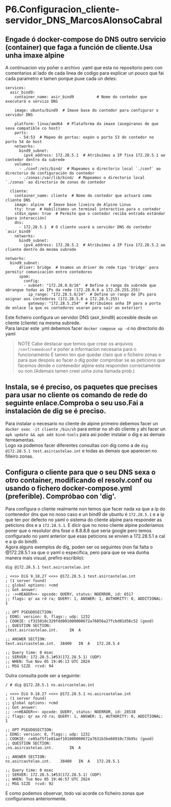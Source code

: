 # P6.Configuracion_cliente-servidor_DNS_MarcosAlonsoCabral


## Engade ó docker-compose do DNS outro servicio (container) que faga a función de cliente.Usa unha imaxe alpine

A continuacion voy poñer o archivo .yaml que esta no repositorio pero con comentarios al lado de cada linea de codigo para explicar un pouco que fai cada parametro e tamen porque puxe cada un deles:

```
services:
  asir_bind9:
    container_name: asir_bind9          # Nome do contedor que executará o servizo DNS
   
    image: ubuntu/bind9  # Imaxe base do contedor para configurar o servidor DNS
  
    platform: linux/amd64  # Plataforma da imaxe (asegúranos de que sexa compatible co host)
    ports:
      - 54:53  # Mapeo de portas: expón o porto 53 do contedor no porto 54 do host
    networks:
      bind9_subnet:
        ipv4_address: 172.28.5.1  # Atribuímos a IP fixa 172.28.5.1 ao contedor dentro da subrede
    volumes:
      - ./conf:/etc/bind/  # Mapeamos o directorio local `./conf` ao directorio de configuración do contedor
      - ./zonas:/var/lib/bind/  # Mapeamos o directorio local `./zonas` ao directorio de zonas do contedor

  cliente:
    container_name: cliente  # Nome do contedor que actuará como cliente DNS
    image: alpine  # Imaxe base lixeira de Alpine Linux
    tty: true  # Habilitamos un terminal interactivo para o contedor
    stdin_open: true  # Permite que o contedor reciba entrada estándar (para interacción)
    dns:
      - 172.28.5.1  # O cliente usará o servidor DNS do contedor `asir_bind9`
    networks:
      bind9_subnet:
        ipv4_address: 172.28.5.2  # Atribuímos a IP fixa 172.28.5.2 ao cliente dentro da mesma subrede

networks:
  bind9_subnet:
      driver: bridge  # Usamos un driver de rede tipo 'bridge' para permitir comunicación entre contedores
      ipam:
        config:
        - subnet: "172.28.0.0/16"  # Define o rango da subrede que abrangue todas as IPs da rede (172.28.0.0 a 172.28.255.255)
          ip_range: "172.28.5.0/24"  # Define un rango de IPs para asignar aos contedores (172.28.5.0 a 172.28.5.255)
          gateway: "172.28.5.254"  # Atribuímos unha IP para a porta de enlace (a que os contedores usaran para saír ao exterior)

```

Este ficheiro configura un servidor DNS (asir_bind9) accesible desde un cliente (cliente) na mesma subrede.  
Para lanzar este .yml debemos facer `docker compose up -d` no directorio do yaml
>NOTE
>Cabe destacar que temos que crear os arquivos `/conf/namedconf` e poñer a informacion necesaria para o funcionamento
>E tamen ten que quedar claro que o ficheiro zonas e para que despois ao facer o dig poder comprobar se as peticions que facemos dende o contenedor alpine esta responden correctamente ou non.(Ademais tamen creei unha zona llamada prob.)

## Instala, se é preciso, os paquetes que precises para usar no cliente os comando de rede do seguinte enlace.Comproba o seu uso.Fai a instalación de dig se é preciso.

Para instalar o necesario no cliente de alpine primeiro debemos facer un `docker exec -it cliente /bin/sh` para entrar no sh do cliente y ahi facer un `apk update && apk add bind-tools` para asi poder instalar o dig e as demais ferreamentas.  
Logo xa podemos facer diferentes consultas con dig como a de  `dig @172.28.5.1 test.asircastelao.int` e todas as demais que aparecen no filleiro zonas.

## Configura o cliente para que o seu DNS sexa o otro container, modificando el resolv.conf ou usando o fichero docker-compose.yml (preferible). Compróbao con 'dig'.
Para configura o cliente realmente non temos que facer nada xa que a ip do contenedor dns que no noso caso e un bind9 de ubuntu é `172.28.5.1` e a ip que ten por defecto no yaml o sistema do cliente alpine para responder as peticions dns e a `172.28.5.1`. E dicir que no noso cliente alpine poderiamos poner que o resolutor dns fose o 8.8.8.8 que seria google pero temos configurado no yaml anterior que esas peticions se envien a 172.28.5.1 a cal e a ip do bind9.  
Agora alguns exemplos do dig, poden ser os seguintes (non fai falta o @172.28.5.1 xa que o yaml o especifica, pero para que se vea dunha manera mais visual, prefiro escribilo):   
 ```
dig @172.28.5.1 test.asircastelao.int

; <<>> DiG 9.18.27 <<>> @172.28.5.1 test.asircastelao.int
; (1 server found)
;; global options: +cmd
;; Got answer:
;; ->>HEADER<<- opcode: QUERY, status: NOERROR, id: 6517
;; flags: qr aa rd ra; QUERY: 1, ANSWER: 1, AUTHORITY: 0, ADDITIONAL: 1

;; OPT PSEUDOSECTION:
; EDNS: version: 0, flags:; udp: 1232
; COOKIE: cf315010c329fdd001000000672a76056a27fcbd01d56c52 (good)
;; QUESTION SECTION:
;test.asircastelao.int.		IN	A

;; ANSWER SECTION:
test.asircastelao.int.	38400	IN	A	172.28.5.4

;; Query time: 0 msec
;; SERVER: 172.28.5.1#53(172.28.5.1) (UDP)
;; WHEN: Tue Nov 05 19:46:13 UTC 2024
;; MSG SIZE  rcvd: 94
```
Outra consulta pode ser a seguinte:  
```
/ # dig @172.28.5.1 ns.asircastelao.int

; <<>> DiG 9.18.27 <<>> @172.28.5.1 ns.asircastelao.int
; (1 server found)
;; global options: +cmd
;; Got answer:
;; ->>HEADER<<- opcode: QUERY, status: NOERROR, id: 28538
;; flags: qr aa rd ra; QUERY: 1, ANSWER: 1, AUTHORITY: 0, ADDITIONAL: 1

;; OPT PSEUDOSECTION:
; EDNS: version: 0, flags:; udp: 1232
; COOKIE: ce05af5f1e81aef101000000672a7631b3be60910c73b95c (good)
;; QUESTION SECTION:
;ns.asircastelao.int.		IN	A

;; ANSWER SECTION:
ns.asircastelao.int.	38400	IN	A	172.28.5.1

;; Query time: 0 msec
;; SERVER: 172.28.5.1#53(172.28.5.1) (UDP)
;; WHEN: Tue Nov 05 19:46:57 UTC 2024
;; MSG SIZE  rcvd: 92
```
E como podemos observar, todo vai acorde co ficheiro zonas que configuramos anteriormente.
